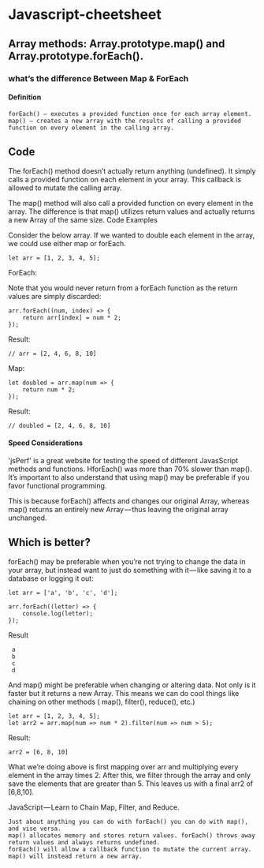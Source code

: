 # Javascript-cheetsheet


## Array methods: Array.prototype.map() and Array.prototype.forEach().

### what’s the difference  Between Map & ForEach 

#### Definition

    forEach() — executes a provided function once for each array element.
    map() — creates a new array with the results of calling a provided function on every element in the calling array.

Code
------

The forEach() method doesn’t actually return anything (undefined). It simply calls a provided function on each element in your array. This callback is allowed to mutate the calling array.

The map() method will also call a provided function on every element in the array. The difference is that map() utilizes return values and actually returns a new Array of the same size.
Code Examples

Consider the below array. If we wanted to double each element in the array, we could use either map or forEach.

    let arr = [1, 2, 3, 4, 5]; 

ForEach:

Note that you would never return from a forEach function as the return values are simply discarded:

    arr.forEach((num, index) => {
        return arr[index] = num * 2;
    });

  Result:

    // arr = [2, 4, 6, 8, 10]

Map:

    let doubled = arr.map(num => {
        return num * 2;
    });

  Result:

    // doubled = [2, 4, 6, 8, 10]

#### Speed Considerations


'jsPerf' is a great website for testing the speed of different JavasScript methods and functions.
HforEach() was more than 70% slower than map(). 
It’s important to also understand that using map() may be preferable if you favor functional programming.

This is because forEach() affects and changes our original Array, whereas map() returns an entirely new Array — thus leaving the original array unchanged.

Which is better?
-----------------
forEach() may be preferable when you’re not trying to change the data in your array, but instead want to just do something with it — like saving it to a database or logging it out:

    let arr = ['a', 'b', 'c', 'd'];

    arr.forEach((letter) => {
        console.log(letter);
    });
    
Result

     a
     b
     c
     d

And map() might be preferable when changing or altering data. Not only is it faster but it returns a new Array. This means we can do cool things like chaining on other methods ( map(), filter(), reduce(), etc.)

    let arr = [1, 2, 3, 4, 5];
    let arr2 = arr.map(num => num * 2).filter(num => num > 5);
    
Result:

    arr2 = [6, 8, 10] 

What we’re doing above is first mapping over arr and multiplying every element in the array times 2. After this, we filter through the array and only save the elements that are greater than 5. This leaves us with a final arr2 of [6,8,10].

JavaScript — Learn to Chain Map, Filter, and Reduce.


    Just about anything you can do with forEach() you can do with map(), and vise versa.
    map() allocates memory and stores return values. forEach() throws away return values and always returns undefined.
    forEach() will allow a callback function to mutate the current array. map() will instead return a new array.
